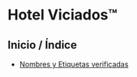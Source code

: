 ﻿# Hotel Viciados™
## Inicio / Índice

 - [Nombres y Etiquetas verificadas](https://hotel-viciados.github.io/Portal/clan_tags/verified_clan_tags)

